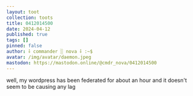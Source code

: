 ```yaml
---
layout: toot
collection: toots
title: 0412014500
date: 2024-04-12
published: true
tags: []
pinned: false
author: ⸸ commander ░ nova ⸸ :~$
avatar: /img/avatar/daemon.jpeg
mastodon: https://mastodon.online/@cmdr_nova/0412014500
---
```


well, my wordpress has been federated for about an hour and it doesn't seem to be causing any lag
